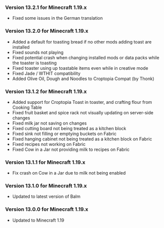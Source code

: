 ### Version 13.2.1 for Minecraft 1.19.x

- Fixed some issues in the German translation

### Version 13.2.0 for Minecraft 1.19.x

- Added a default for toasting bread if no other mods adding toast are installed
- Fixed sounds not playing
- Fixed potential crash when changing installed mods or data packs while the toaster is toasting
- Fixed toaster using up toastable items even while in creative mode
- Fixed Jade / WTHIT compatibility
- Added Olive Oil, Dough and Noodles to Croptopia Compat (by Thonk)

### Version 13.1.2 for Minecraft 1.19.x

- Added support for Croptopia Toast in toaster, and crafting flour from Cooking Table
- Fixed fruit basket and spice rack not visually updating on server-side changes
- Fixed milk jar not saving on changes
- Fixed cutting board not being treated as a kitchen block
- Fixed sink not filling or emptying buckets on Fabric
- Fixed hanging cabinet not being treated as a kitchen block on Fabric
- Fixed recipes not working on Fabric
- Fixed Cow in a Jar not providing milk to recipes on Fabric

### Version 13.1.1 for Minecraft 1.19.x

- Fix crash on Cow in a Jar due to milk not being enabled

### Version 13.1.0 for Minecraft 1.19.x

- Updated to latest version of Balm

### Version 13.0.0 for Minecraft 1.19.x

- Updated to Minecraft 1.19
